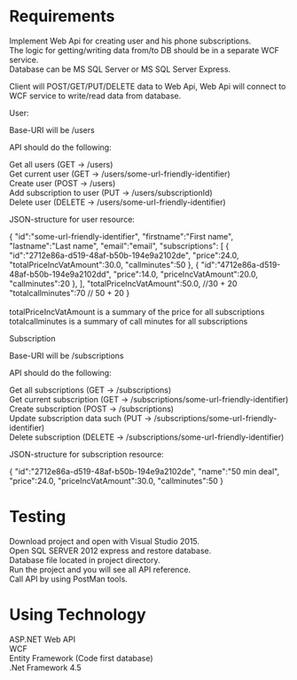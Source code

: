# Requirements
Implement Web Api for creating user and his phone subscriptions.<br>
The logic for getting/writing data from/to DB should be in a separate WCF service.<br>
Database can be MS SQL Server or MS SQL Server Express.<br>
 
Client will POST/GET/PUT/DELETE data to Web Api, Web Api will connect to WCF service to write/read data from database.<br>
 
User:<br>
 
Base-URI will be /users<br>
 
API should do the following:<br>
 
Get all users (GET -> /users)<br>
Get current user (GET -> /users/some-url-friendly-identifier)<br>
Create user (POST -> /users)<br>
Add subscription to user (PUT -> /users/subscriptionId)<br>
Delete user (DELETE -> /users/some-url-friendly-identifier)<br>
 
 
JSON-structure for user resource:
 
{
  "id":"some-url-friendly-identifier",
  "firstname":"First name",
  "lastname":"Last name",
  "email":"email",
  "subscriptions": [
{
  "id":"2712e86a-d519-48af-b50b-194e9a2102de",
  "price":24.0,
  "totalPriceIncVatAmount":30.0,
  "callminutes":50
},
{
  "id":"4712e86a-d519-48af-b50b-194e9a2102dd",
  "price":14.0,
  "priceIncVatAmount":20.0,
  "callminutes":20
},
  ],
"totalPriceIncVatAmount":50.0,  //30 + 20
"totalcallminutes":70  // 50 + 20
}
 <br> <br>
totalPriceIncVatAmount is a summary of the price for all subscriptions<br>
totalcallminutes is a summary of call minutes for all subscriptions<br>
 
 
Subscription<br>
 
Base-URI will be /subscriptions<br>
 
API should do the following:<br>
 
Get all subscriptions (GET -> /subscriptions)<br>
Get current subscription (GET -> /subscriptions/some-url-friendly-identifier)<br>
Create subscription (POST -> /subscriptions)<br>
Update subscription data such  (PUT -> /subscriptions/some-url-friendly-identifier)<br>
Delete subscription (DELETE -> /subscriptions/some-url-friendly-identifier)<br>
 
JSON-structure for subscription resource:<br>
 
{
  "id":"2712e86a-d519-48af-b50b-194e9a2102de",
  "name":"50 min deal",
  "price":24.0,
  "priceIncVatAmount":30.0,
  "callminutes":50
}

# Testing
 
 Download project and open with Visual Studio 2015.<br>
 Open SQL SERVER 2012 express and restore database. <br>
 Database file located in project directory.<br>
 Run the project and you will see all API reference.<br>
 Call API by using PostMan tools.
 
# Using Technology
 
 ASP.NET Web API<br>
 WCF<br>
 Entity Framework (Code first database)<br>
 .Net Framework 4.5<br>

  
